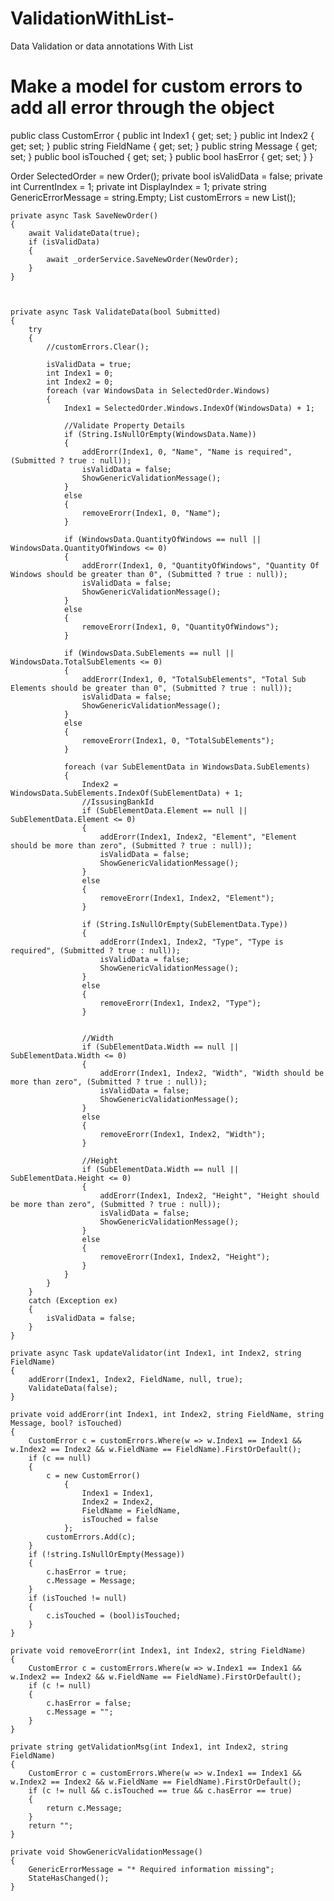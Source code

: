 # ValidationWithList-
Data Validation or data annotations With List

# Make a model for custom errors to add all error through the object
public class CustomError
{
    public int Index1 { get; set; }
    public int Index2 { get; set; }
    public string FieldName { get; set; }
    public string Message { get; set; }
    public bool isTouched { get; set; }
    public bool hasError { get; set; }
}


Order SelectedOrder = new Order();
private bool isValidData = false;
private int CurrentIndex = 1;
private int DisplayIndex = 1;
private string GenericErrorMessage = string.Empty;
List<CustomError> customErrors = new List<CustomError>();

    private async Task SaveNewOrder()
    {
        await ValidateData(true);
        if (isValidData)
        {
            await _orderService.SaveNewOrder(NewOrder);
        }
    }



    private async Task ValidateData(bool Submitted)
    {
        try
        {
            //customErrors.Clear();

            isValidData = true;
            int Index1 = 0;
            int Index2 = 0;
            foreach (var WindowsData in SelectedOrder.Windows)
            {
                Index1 = SelectedOrder.Windows.IndexOf(WindowsData) + 1;

                //Validate Property Details
                if (String.IsNullOrEmpty(WindowsData.Name))
                {
                    addErorr(Index1, 0, "Name", "Name is required", (Submitted ? true : null));
                    isValidData = false;
                    ShowGenericValidationMessage();
                }
                else
                {
                    removeErorr(Index1, 0, "Name");
                }

                if (WindowsData.QuantityOfWindows == null || WindowsData.QuantityOfWindows <= 0)
                {
                    addErorr(Index1, 0, "QuantityOfWindows", "Quantity Of Windows should be greater than 0", (Submitted ? true : null));
                    isValidData = false;
                    ShowGenericValidationMessage();
                }
                else
                {
                    removeErorr(Index1, 0, "QuantityOfWindows");
                }

                if (WindowsData.SubElements == null || WindowsData.TotalSubElements <= 0)
                {
                    addErorr(Index1, 0, "TotalSubElements", "Total Sub Elements should be greater than 0", (Submitted ? true : null));
                    isValidData = false;
                    ShowGenericValidationMessage();
                }
                else
                {
                    removeErorr(Index1, 0, "TotalSubElements");
                }

                foreach (var SubElementData in WindowsData.SubElements)
                {
                    Index2 = WindowsData.SubElements.IndexOf(SubElementData) + 1;
                    //IssusingBankId
                    if (SubElementData.Element == null || SubElementData.Element <= 0)
                    {
                        addErorr(Index1, Index2, "Element", "Element should be more than zero", (Submitted ? true : null));
                        isValidData = false;
                        ShowGenericValidationMessage();
                    }
                    else
                    {
                        removeErorr(Index1, Index2, "Element");
                    }

                    if (String.IsNullOrEmpty(SubElementData.Type))
                    {
                        addErorr(Index1, Index2, "Type", "Type is required", (Submitted ? true : null));
                        isValidData = false;
                        ShowGenericValidationMessage();
                    }
                    else
                    {
                        removeErorr(Index1, Index2, "Type");
                    }


                    //Width
                    if (SubElementData.Width == null || SubElementData.Width <= 0)
                    {
                        addErorr(Index1, Index2, "Width", "Width should be more than zero", (Submitted ? true : null));
                        isValidData = false;
                        ShowGenericValidationMessage();
                    }
                    else
                    {
                        removeErorr(Index1, Index2, "Width");
                    }

                    //Height
                    if (SubElementData.Width == null || SubElementData.Height <= 0)
                    {
                        addErorr(Index1, Index2, "Height", "Height should be more than zero", (Submitted ? true : null));
                        isValidData = false;
                        ShowGenericValidationMessage();
                    }
                    else
                    {
                        removeErorr(Index1, Index2, "Height");
                    }
                }
            }
        }
        catch (Exception ex)
        {
            isValidData = false;
        }
    }

    private async Task updateValidator(int Index1, int Index2, string FieldName)
    {
        addErorr(Index1, Index2, FieldName, null, true);
        ValidateData(false);
    }

    private void addErorr(int Index1, int Index2, string FieldName, string Message, bool? isTouched)
    {
        CustomError c = customErrors.Where(w => w.Index1 == Index1 && w.Index2 == Index2 && w.FieldName == FieldName).FirstOrDefault();
        if (c == null)
        {
            c = new CustomError()
                {
                    Index1 = Index1,
                    Index2 = Index2,
                    FieldName = FieldName,
                    isTouched = false
                };
            customErrors.Add(c);
        }
        if (!string.IsNullOrEmpty(Message))
        {
            c.hasError = true;
            c.Message = Message;
        }
        if (isTouched != null)
        {
            c.isTouched = (bool)isTouched;
        }
    }

    private void removeErorr(int Index1, int Index2, string FieldName)
    {
        CustomError c = customErrors.Where(w => w.Index1 == Index1 && w.Index2 == Index2 && w.FieldName == FieldName).FirstOrDefault();
        if (c != null)
        {
            c.hasError = false;
            c.Message = "";
        }
    }

    private string getValidationMsg(int Index1, int Index2, string FieldName)
    {
        CustomError c = customErrors.Where(w => w.Index1 == Index1 && w.Index2 == Index2 && w.FieldName == FieldName).FirstOrDefault();
        if (c != null && c.isTouched == true && c.hasError == true)
        {
            return c.Message;
        }
        return "";
    }

    private void ShowGenericValidationMessage()
    {
        GenericErrorMessage = "* Required information missing";
        StateHasChanged();
    }


